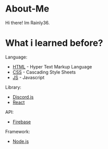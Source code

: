 # About-Me

Hi there! Im Rainly36.

# What i learned before?
Language:
- [HTML](https://en.wikipedia.org/wiki/HTML) - Hyper Text Markup Language
- [CSS](https://en.wikipedia.org/wiki/CSS) - Cascading Style Sheets
- [JS](https://en.wikipedia.org/wiki/JavaScript) - Javascript

Library:
- [Discord.js](https://www.npmjs.com/package/discord.js) 
- [React](https://en.wikipedia.org/wiki/React_(JavaScript_library)) 

API: 
- [Firebase](https://en.wikipedia.org/wiki/Firebase) 

Framework:
- [Node.js](https://en.wikipedia.org/wiki/Node.js)
